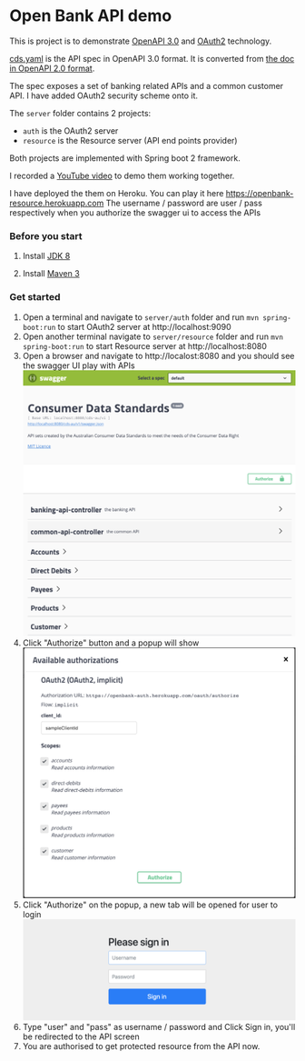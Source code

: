# Open Bank API demo

This is project is to demonstrate [OpenAPI 3.0](https://github.com/OAI/OpenAPI-Specification/blob/master/versions/3.0.0.md) and [OAuth2](https://alexbilbie.com/guide-to-oauth-2-grants/) technology.

[cds.yaml](https://github.com/fyang1024/open-bank-api/blob/master/cds.yaml) is the API spec in OpenAPI 3.0 format. It is converted from [the doc in OpenAPI 2.0 format](https://raw.githubusercontent.com/ConsumerDataStandardsAustralia/standards/master/swagger-gen/cds_full.json). 

The spec exposes a set of banking related APIs and a common customer API. I have added OAuth2 security scheme onto it.

The `server` folder contains 2 projects:
* `auth` is the OAuth2 server
* `resource` is the Resource server (API end points provider)

Both projects are implemented with Spring boot 2 framework.

I recorded a [YouTube video](https://www.youtube.com/watch?v=I7Yisb555fs) to demo them working together.

I have deployed the them on Heroku. You can play it here https://openbank-resource.herokuapp.com
The username / password are user / pass respectively when you authorize the swagger ui to access the APIs  

### Before you start

1. Install [JDK 8](https://www.oracle.com/technetwork/java/javase/downloads/jdk8-downloads-2133151.html)

2. Install [Maven 3](https://maven.apache.org/download.cgi)

### Get started

1. Open a terminal and navigate to `server/auth` folder and run `mvn spring-boot:run` to start OAuth2 server at http://localhost:9090
2. Open another terminal navigate to `server/resource` folder and run `mvn spring-boot:run` to start Resource server at http://localhost:8080
3. Open a browser and navigate to http://localost:8080 and you should see the swagger UI play with APIs
![Screen](screen.png)
4. Click "Authorize" button and a popup will show
![Popup](popup.png)
5. Click "Authorize" on the popup, a new tab will be opened for user to login
![Login](login.png)
6. Type "user" and "pass" as username / password and Click Sign in, you'll be redirected to the API screen
7. You are authorised to get protected resource from the API now.
 
